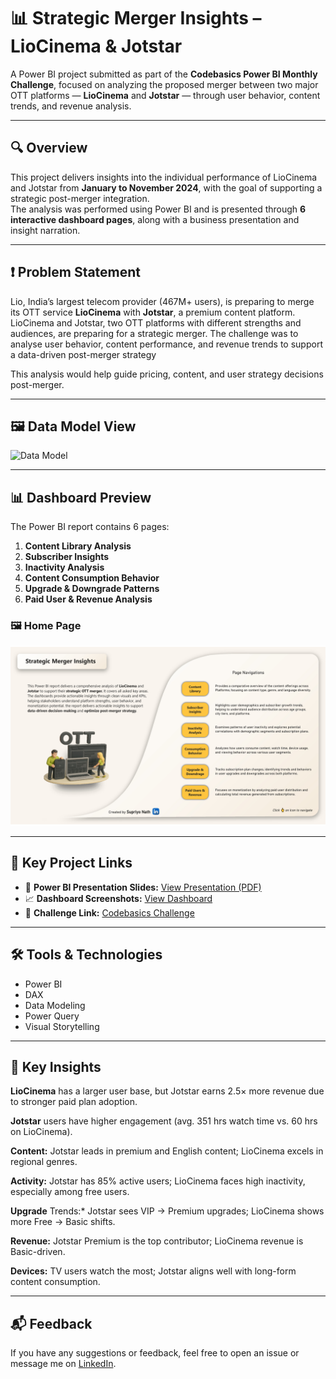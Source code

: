
# 📊 Strategic Merger Insights – LioCinema & Jotstar

A Power BI project submitted as part of the **Codebasics Power BI Monthly Challenge**, focused on analyzing the proposed merger between two major OTT platforms — **LioCinema** and **Jotstar** — through user behavior, content trends, and revenue analysis.

---

## 🔍 Overview

This project delivers insights into the individual performance of LioCinema and Jotstar from **January to November 2024**, with the goal of supporting a strategic post-merger integration.  
The analysis was performed using Power BI and is presented through **6 interactive dashboard pages**, along with a business presentation and insight narration.

---

## ❗ Problem Statement

Lio, India’s largest telecom provider (467M+ users), is preparing to merge its OTT service **LioCinema** with **Jotstar**, a premium content platform.  
LioCinema and Jotstar, two OTT platforms with different strengths and audiences, are preparing for a strategic merger. The challenge was to analyse user behavior, content performance, and revenue trends to support a data-driven post-merger strategy

This analysis would help guide pricing, content, and user strategy decisions post-merger.

---


## 🖼️ Data Model View  
![Data Model](./assets/data_model.png)

---

## 📊 Dashboard Preview

The Power BI report contains 6 pages:
1. **Content Library Analysis**  
2. **Subscriber Insights**  
3. **Inactivity Analysis**  
4. **Content Consumption Behavior**  
5. **Upgrade & Downgrade Patterns**  
6. **Paid User & Revenue Analysis**

### 🖼️ Home Page  
![Dashboard Home](https://github.com/supriyonath/Performance-Revenue-Analysis-of-OTT-Platform/blob/main/Resource/Home_Page.jpg?raw=true)

---

## 🔗 Key Project Links

- 📂 **Power BI Presentation Slides:** [View Presentation (PDF)](./assets/Lio-Jotstar-Presentation.pdf)  
- 📈 **Dashboard Screenshots:** [View Dashboard](./assets/dashboard_screens.pdf)  
- 🎯 **Challenge Link:** [Codebasics Challenge](https://codebasics.io/challenge/powerbi)

---

## 🛠️ Tools & Technologies

- Power BI  
- DAX  
- Data Modeling  
- Power Query  
- Visual Storytelling

---

## 🙌 Key Insights

**LioCinema** has a larger user base, but Jotstar earns 2.5× more revenue due to stronger paid plan adoption.

**Jotstar** users have higher engagement (avg. 351 hrs watch time vs. 60 hrs on LioCinema).

**Content:** Jotstar leads in premium and English content; LioCinema excels in regional genres.

**Activity:** Jotstar has 85% active users; LioCinema faces high inactivity, especially among free users.

**Upgrade** Trends:* Jotstar sees VIP → Premium upgrades; LioCinema shows more Free → Basic shifts.

**Revenue:** Jotstar Premium is the top contributor; LioCinema revenue is Basic-driven.

**Devices:** TV users watch the most; Jotstar aligns well with long-form content consumption.


---

## 📬 Feedback

If you have any suggestions or feedback, feel free to open an issue or message me on [LinkedIn](https://www.linkedin.com).

